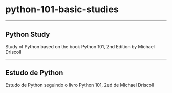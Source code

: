 # python-101-basic-studies

---

## Python Study

Study of Python based on the book Python 101, 2nd Edition by Michael Driscoll

---

## Estudo de Python

Estudo de Python seguindo o livro Python 101, 2ed de Michael Driscoll
